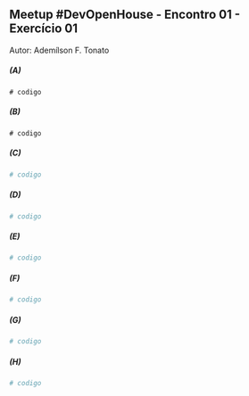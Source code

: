 ## Meetup #DevOpenHouse - Encontro 01 - Exercício 01
Autor: Ademílson F. Tonato

##### (A)
```
# codigo
```

##### (B)
```
# codigo
```

##### (C)
```python
# codigo
```

##### (D)
```python
# codigo
```

##### (E)
```python
# codigo
```

##### (F)
```python
# codigo
```

##### (G)
```python
# codigo
```

##### (H)
```python
# codigo
```
